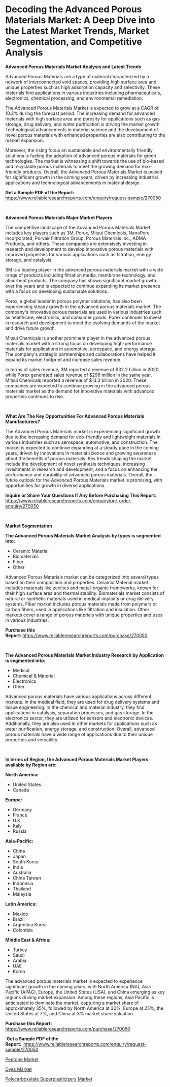 <p><h1>Decoding the Advanced Porous Materials Market: A Deep Dive into the Latest Market Trends, Market Segmentation, and Competitive Analysis</h1></p><p><strong>Advanced Porous Materials Market Analysis and Latest Trends</strong></p>
<p><p>Advanced Porous Materials are a type of material characterized by a network of interconnected void spaces, providing high surface area and unique properties such as high adsorption capacity and selectivity. These materials find applications in various industries including pharmaceuticals, electronics, chemical processing, and environmental remediation.</p><p>The Advanced Porous Materials Market is expected to grow at a CAGR of 10.3% during the forecast period. The increasing demand for advanced materials with high surface area and porosity for applications such as gas storage, drug delivery, and water purification is driving the market growth. Technological advancements in material science and the development of novel porous materials with enhanced properties are also contributing to the market expansion.</p><p>Moreover, the rising focus on sustainable and environmentally friendly solutions is fueling the adoption of advanced porous materials for green technologies. The market is witnessing a shift towards the use of bio-based and recyclable porous materials to meet the growing demand for eco-friendly products. Overall, the Advanced Porous Materials Market is poised for significant growth in the coming years, driven by increasing industrial applications and technological advancements in material design.</p></p>
<p><strong>Get a Sample PDF of the Report:&nbsp;</strong> <a href="https://www.reliableresearchreports.com/enquiry/request-sample/270050">https://www.reliableresearchreports.com/enquiry/request-sample/270050</a></p>
<p>&nbsp;</p>
<p><strong>Advanced Porous Materials Major Market Players</strong></p>
<p><p>The competitive landscape of the Advanced Porous Materials Market includes key players such as 3M, Porex, Mitsui Chemicals, NanoPore Incorporated, Porvair Filtration Group, Porous Materials Inc., ADMA Products, and others. These companies are extensively investing in research and development to develop innovative porous materials with improved properties for various applications such as filtration, energy storage, and catalysis.</p><p>3M is a leading player in the advanced porous materials market with a wide range of products including filtration media, membrane technology, and absorbent products. The company has shown significant market growth over the years and is expected to continue expanding its market presence with a focus on developing sustainable solutions.</p><p>Porex, a global leader in porous polymer solutions, has also been experiencing steady growth in the advanced porous materials market. The company's innovative porous materials are used in various industries such as healthcare, electronics, and consumer goods. Porex continues to invest in research and development to meet the evolving demands of the market and drive future growth.</p><p>Mitsui Chemicals is another prominent player in the advanced porous materials market with a strong focus on developing high-performance materials for applications in automotive, aerospace, and energy storage. The company's strategic partnerships and collaborations have helped it expand its market footprint and increase sales revenue.</p><p>In terms of sales revenue, 3M reported a revenue of $32.2 billion in 2020, while Porex generated sales revenue of $296 million in the same year. Mitsui Chemicals reported a revenue of $13.3 billion in 2020. These companies are expected to continue growing in the advanced porous materials market as the demand for innovative materials with advanced properties continues to rise.</p></p>
<p>&nbsp;</p>
<p><strong>What Are The Key Opportunities For Advanced Porous Materials Manufacturers?</strong></p>
<p><p>The Advanced Porous Materials market is experiencing significant growth due to the increasing demand for eco-friendly and lightweight materials in various industries such as aerospace, automotive, and construction. The market is expected to continue expanding at a steady pace in the coming years, driven by innovations in material science and growing awareness about the benefits of porous materials. Key trends shaping the market include the development of novel synthesis techniques, increasing investments in research and development, and a focus on enhancing the performance and durability of advanced porous materials. Overall, the future outlook for the Advanced Porous Materials market is promising, with opportunities for growth in diverse applications.</p></p>
<p><strong>Inquire or Share Your Questions If Any Before Purchasing This Report:</strong> <a href="https://www.reliableresearchreports.com/enquiry/pre-order-enquiry/270050">https://www.reliableresearchreports.com/enquiry/pre-order-enquiry/270050</a></p>
<p>&nbsp;</p>
<p><strong>Market Segmentation</strong></p>
<p><strong>The Advanced Porous Materials Market Analysis by types is segmented into:</strong></p>
<p><ul><li>Ceramic Material</li><li>Biomaterials</li><li>Fiber</li><li>Other</li></ul></p>
<p><p>Advanced Porous Materials market can be categorized into several types based on their composition and properties. Ceramic Material market includes materials like zeolites and metal-organic frameworks, known for their high surface area and thermal stability. Biomaterials market consists of natural or synthetic materials used in medical implants or drug delivery systems. Fiber market includes porous materials made from polymers or carbon fibers, used in applications like filtration and insulation. Other markets cover a range of porous materials with unique properties and uses in various industries.</p></p>
<p><strong>Purchase this Report:&nbsp;</strong><a href="https://www.reliableresearchreports.com/purchase/270050">https://www.reliableresearchreports.com/purchase/270050</a></p>
<p>&nbsp;</p>
<p><strong>The Advanced Porous Materials Market Industry Research by Application is segmented into:</strong></p>
<p><ul><li>Medical</li><li>Chemical & Material</li><li>Electronics</li><li>Other</li></ul></p>
<p><p>Advanced porous materials have various applications across different markets. In the medical field, they are used for drug delivery systems and tissue engineering. In the chemical and material industry, they find applications in catalysis, separation processes, and gas storage. In the electronics sector, they are utilized for sensors and electronic devices. Additionally, they are also used in other markets for applications such as water purification, energy storage, and construction. Overall, advanced porous materials have a wide range of applications due to their unique properties and versatility.</p></p>
<p>&nbsp;</p>
<p><strong>In terms of Region, the Advanced Porous Materials Market Players available by Region are:</strong></p>
<p>
    <p> <strong> North America: </strong>
        <ul>
            <li>United States</li>
            <li>Canada</li>
        </ul>
        </p> 
    <p> <strong> Europe: </strong>
        <ul>
            <li>Germany</li>
            <li>France</li>
            <li>U.K.</li>
            <li>Italy</li>
            <li>Russia</li>
        </ul>
        </p> 
    <p> <strong> Asia-Pacific: </strong>
        <ul>
            <li>China</li>
            <li>Japan</li>
            <li>South Korea</li>
            <li>India</li>
            <li>Australia</li>
            <li>China Taiwan</li>
            <li>Indonesia</li>
            <li>Thailand</li>
            <li>Malaysia</li>
        </ul>
        </p> 
    <p> <strong> Latin America: </strong>
        <ul>
            <li>Mexico</li>
            <li>Brazil</li>
            <li>Argentina Korea</li>
            <li>Colombia</li>
        </ul>
        </p> 
    <p> <strong> Middle East & Africa: </strong>
        <ul>
            <li>Turkey</li>
            <li>Saudi</li>
            <li>Arabia</li>
            <li>UAE</li>
            <li>Korea</li>
        </ul>
    </p>
    </p>
<p><p>The advanced porous materials market is expected to experience significant growth in the coming years, with North America (NA), Asia Pacific (APAC), Europe, the United States (USA), and China emerging as key regions driving market expansion. Among these regions, Asia Pacific is anticipated to dominate the market, capturing a market share of approximately 35%, followed by North America at 30%, Europe at 25%, the United States at 7%, and China at 3% market share valuation.</p></p>
<p><strong>Purchase this Report: </strong><a href="https://www.reliableresearchreports.com/purchase/270050">https://www.reliableresearchreports.com/purchase/270050</a></p>
<p>&nbsp;<strong>Get a Sample PDF of the Report:&nbsp;&nbsp;</strong><a href="https://www.reliableresearchreports.com/enquiry/request-sample/270050">https://www.reliableresearchreports.com/enquiry/request-sample/270050</a></p>
<p><strong></strong></p>
<p><p><a href="https://github.com/jsmusil/Market-Research-Report-List-2/blob/main/peptone-market.md">Peptone Market</a></p><p><a href="https://github.com/Alonsoolds3wq1d81czn8rbol/Market-Research-Report-List-1/blob/main/dyes-market.md">Dyes Market</a></p><p><a href="https://github.com/yemakinde/Market-Research-Report-List-1/blob/main/polycarboxylate-superplasticizers-market.md">Polycarboxylate Superplasticizers Market</a></p></p>